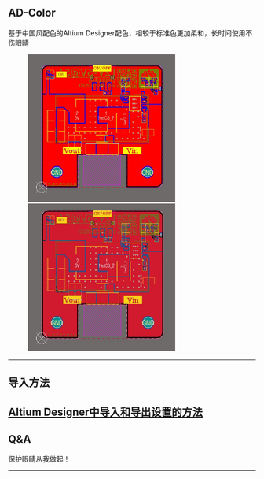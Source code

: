 
## **AD-Color**
 基于中国风配色的Altium Designer配色，相较于标准色更加柔和，长时间使用不伤眼睛

<figure class="half">
    <img src="./Images/Old.jpg" width="300" height="300">
    <img src="./Images/Current.jpg"width="300" height="300">
</figure>

---

## **导入方法**
[Altium Designer中导入和导出设置的方法]("https://blog.csdn.net/weixin_44056757/article/details/108187362")
---

## **Q&A**
保护眼睛从我做起！

---
